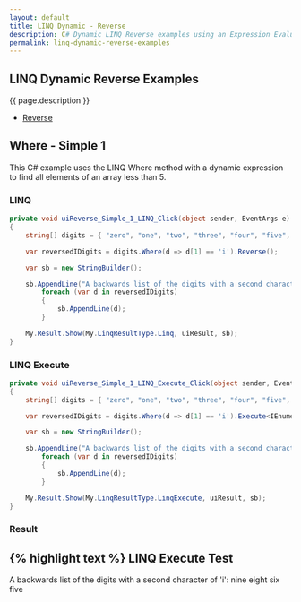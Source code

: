 ```yaml
---
layout: default
title: LINQ Dynamic - Reverse
description: C# Dynamic LINQ Reverse examples using an Expression Evaluator.
permalink: linq-dynamic-reverse-examples
---
```




## LINQ Dynamic Reverse Examples
{{ page.description }}

- [Reverse](#reverse)

## Where - Simple 1
This C# example uses the LINQ Where method with a dynamic expression to find all elements of an array less than 5.

### LINQ
```csharp
private void uiReverse_Simple_1_LINQ_Click(object sender, EventArgs e)
{
	string[] digits = { "zero", "one", "two", "three", "four", "five", "six", "seven", "eight", "nine" };

	var reversedIDigits = digits.Where(d => d[1] == 'i').Reverse();

	var sb = new StringBuilder();

	sb.AppendLine("A backwards list of the digits with a second character of 'i':");
		foreach (var d in reversedIDigits)
		{
			sb.AppendLine(d);
		}

	My.Result.Show(My.LinqResultType.Linq, uiResult, sb);
}
```

### LINQ Execute
```csharp
private void uiReverse_Simple_1_LINQ_Execute_Click(object sender, EventArgs e)
{
	string[] digits = { "zero", "one", "two", "three", "four", "five", "six", "seven", "eight", "nine" };

	var reversedIDigits = digits.Where(d => d[1] == 'i').Execute<IEnumerable<string>>("Reverse()");

	var sb = new StringBuilder();

	sb.AppendLine("A backwards list of the digits with a second character of 'i':");
		foreach (var d in reversedIDigits)
		{
			sb.AppendLine(d);
		}

	My.Result.Show(My.LinqResultType.LinqExecute, uiResult, sb);
}
```

### Result
{% highlight text %}
LINQ Execute Test
------------------------------
A backwards list of the digits with a second character of 'i':
nine
eight
six
five

```
